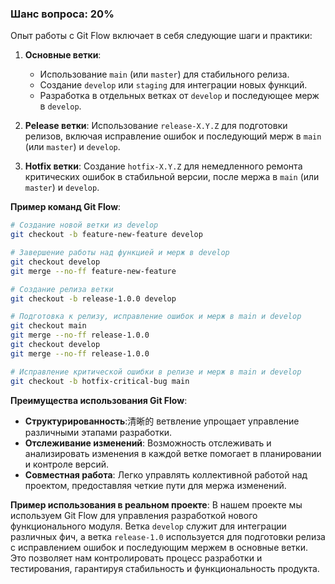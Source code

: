 ### Шанс вопроса: 20%

Опыт работы с Git Flow включает в себя следующие шаги и практики:

1. **Основные ветки**: 
   - Использование `main` (или `master`) для стабильного релиза.
   - Создание `develop` или `staging` для интеграции новых функций.
   - Разработка в отдельных ветках от `develop` и последующее мерж в `develop`.

2. **Реlease ветки**: 
   Использование `release-X.Y.Z` для подготовки релизов, включая исправление ошибок и последующий мерж в `main` (или `master`) и `develop`.

3. **Hotfix ветки**: 
   Создание `hotfix-X.Y.Z` для немедленного ремонта критических ошибок в стабильной версии, после мержа в `main` (или `master`) и `develop`.

**Пример команд Git Flow**:
```sh
# Создание новой ветки из develop
git checkout -b feature-new-feature develop

# Завершение работы над функцией и мерж в develop
git checkout develop
git merge --no-ff feature-new-feature

# Создание релиза ветки
git checkout -b release-1.0.0 develop

# Подготовка к релизу, исправление ошибок и мерж в main и develop
git checkout main
git merge --no-ff release-1.0.0
git checkout develop
git merge --no-ff release-1.0.0

# Исправление критической ошибки в релизе и мерж в main и develop
git checkout -b hotfix-critical-bug main
```

**Преимущества использования Git Flow**:
   - **Структурированность**:清晰的 ветвление упрощает управление различными этапами разработки.
   - **Отслеживание изменений**: Возможность отслеживать и анализировать изменения в каждой ветке помогает в планировании и контроле версий.
   - **Совместная работа**: Легко управлять коллективной работой над проектом, предоставляя четкие пути для мержа изменений.

**Пример использования в реальном проекте**: 
В нашем проекте мы используем Git Flow для управления разработкой нового функционального модуля. Ветка `develop` служит для интеграции различных фич, а ветка `release-1.0` используется для подготовки релиза с исправлением ошибок и последующим мержем в основные ветки. Это позволяет нам контролировать процесс разработки и тестирования, гарантируя стабильность и функциональность продукта.